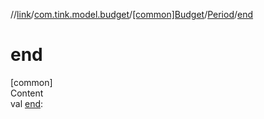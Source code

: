//[link](../../../index.md)/[com.tink.model.budget](../../index.md)/[[common]Budget](../index.md)/[Period](index.md)/[end](end.md)



# end  
[common]  
Content  
val [end](end.md): <ERROR CLASS>  



